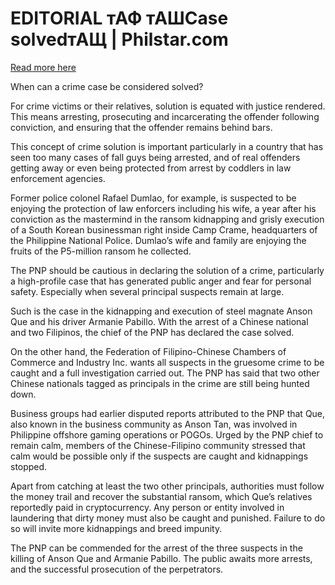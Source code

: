 # EDITORIAL тАФ тАШCase solvedтАЩ | Philstar.com

[Read more here](https://www.philstar.com/opinion/2025/04/21/2437087/editorial-case-solved)

When can a crime case be considered solved?

For crime victims or their relatives, solution is equated with justice rendered. This means arresting, prosecuting and incarcerating the offender following conviction, and ensuring that the offender remains behind bars.

This concept of crime solution is important particularly in a country that has seen too many cases of fall guys being arrested, and of real offenders getting away or even being protected from arrest by coddlers in law enforcement agencies.

Former police colonel Rafael Dumlao, for example, is suspected to be enjoying the protection of law enforcers including his wife, a year after his conviction as the mastermind in the ransom kidnapping and grisly execution of a South Korean businessman right inside Camp Crame, headquarters of the Philippine National Police. Dumlao’s wife and family are enjoying the fruits of the P5-million ransom he collected.

The PNP should be cautious in declaring the solution of a crime, particularly a high-profile case that has generated public anger and fear for personal safety. Especially when several principal suspects remain at large.

Such is the case in the kidnapping and execution of steel magnate Anson Que and his driver Armanie Pabillo. With the arrest of a Chinese national and two Filipinos, the chief of the PNP has declared the case solved.

On the other hand, the Federation of Filipino-Chinese Chambers of Commerce and Industry Inc. wants all suspects in the gruesome crime to be caught and a full investigation carried out. The PNP has said that two other Chinese nationals tagged as principals in the crime are still being hunted down.

Business groups had earlier disputed reports attributed to the PNP that Que, also known in the business community as Anson Tan, was involved in Philippine offshore gaming operations or POGOs. Urged by the PNP chief to remain calm, members of the Chinese-Filipino community stressed that calm would be possible only if the suspects are caught and kidnappings stopped.

Apart from catching at least the two other principals, authorities must follow the money trail and recover the substantial ransom, which Que’s relatives reportedly paid in cryptocurrency. Any person or entity involved in laundering that dirty money must also be caught and punished. Failure to do so will invite more kidnappings and breed impunity.

The PNP can be commended for the arrest of the three suspects in the killing of Anson Que and Armanie Pabillo. The public awaits more arrests, and the successful prosecution of the perpetrators.